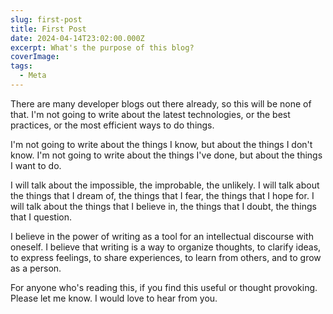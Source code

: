 ```yaml
---
slug: first-post
title: First Post
date: 2024-04-14T23:02:00.000Z
excerpt: What's the purpose of this blog?
coverImage: 
tags:
  - Meta
---
```


There are many developer blogs out there already, so this will be none of that. I'm not going to write about the latest technologies, or the best practices, or the most efficient ways to do things. 

I'm not going to write about the things I know, but about the things I don't know. I'm not going to write about the things I've done, but about the things I want to do.

I will talk about the impossible, the improbable, the unlikely. I will talk about the things that I dream of, the things that I fear, the things that I hope for. I will talk about the things that I believe in, the things that I doubt, the things that I question.

I believe in the power of writing as a tool for an intellectual discourse with oneself. I believe that writing is a way to organize thoughts, to clarify ideas, to express feelings, to share experiences, to learn from others, and to grow as a person.

For anyone who's reading this, if you find this useful or thought provoking. Please let me know. I would love to hear from you.